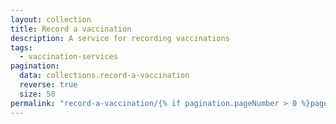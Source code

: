 ```yaml
---
layout: collection
title: Record a vaccination
description: A service for recording vaccinations
tags:
  - vaccination-services
pagination:
  data: collections.record-a-vaccination
  reverse: true
  size: 50
permalink: "record-a-vaccination/{% if pagination.pageNumber > 0 %}page/{{ pagination.pageNumber + 1 }}{% endif %}/"
---
```

